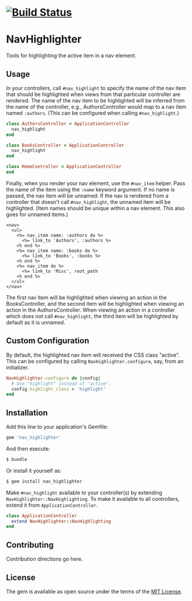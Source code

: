 # [![Build Status](https://travis-ci.org/jparker/nav_highlighter.svg?branch=master)](https://travis-ci.org/jparker/nav_highlighter)

# NavHighlighter
Tools for highlighting the active item in a nav element.

## Usage

In your controllers, call `#nav_highlight` to specify the name of the nav item
that should be highlighted when views from that particular controller are
rendered. The name of the nav item to be highlighted will be inferred from the
name of the controller, e.g., AuthorsController would map to a nav item named
`:authors`. (This can be configured when calling `#nav_highlight`.)

```ruby
class AuthorsController < ApplicationController
  nav_highlight
end

class BooksController < ApplicationController
  nav_highlight
end

class HomeController < ApplicationController
end
```

Finally, when you render your nav element, use the `#nav_item` helper. Pass the
name of the item using the `:name` keyword argument. If no name is passed, the
nav item will be unnamed. If the nav is rendered from a controller that doesn't
call `#nav_highlight`, the unnamed item will be highlighted. (Item names should
be unique within a nav element. This also goes for unnamed items.)

```erb
<nav>
  <ul>
    <%= nav_item name: :authors do %>
      <%= link_to 'Authors', :authors %>
    <% end %>
    <%= nav_item name: :books do %>
      <%= link_to 'Books', :books %>
    <% end %>
    <%= nav_item do %>
      <%= link_to 'Misc', root_path
    <% end %>
  </ul>
</nav>
```

The first nav item will be highlighted when viewing an action in the
BooksController, and the second item will be highlighted when viewing an action
in the AuthorsController. When viewing an action in a controller which does not
call `#nav_highlight`, the third item will be highlighted by default as it is
unnamed.

## Custom Configuration

By default, the highlighted nav item will received the CSS class "active". This
can be configured by calling `NavHighlighter.configure`, say, from an
initializer.

```ruby
NavHighlighter.configure do |config|
  # Use "highlight" instead of "active".
  config.highlight_class = 'highlight'
end
```

## Installation
Add this line to your application's Gemfile:

```ruby
gem 'nav_highlighter'
```

And then execute:
```bash
$ bundle
```

Or install it yourself as:
```bash
$ gem install nav_highlighter
```

Make `#nav_highlight` available to your controller(s) by extending
`NavHighlighter::NavHighlighting`. To make it available to all controllers,
extend it from `ApplicationController`.

```ruby
class ApplicationController
  extend NavHighlighter::NavHighlighting
end
```

## Contributing
Contribution directions go here.

## License
The gem is available as open source under the terms of the
[MIT License](http://opensource.org/licenses/MIT).
